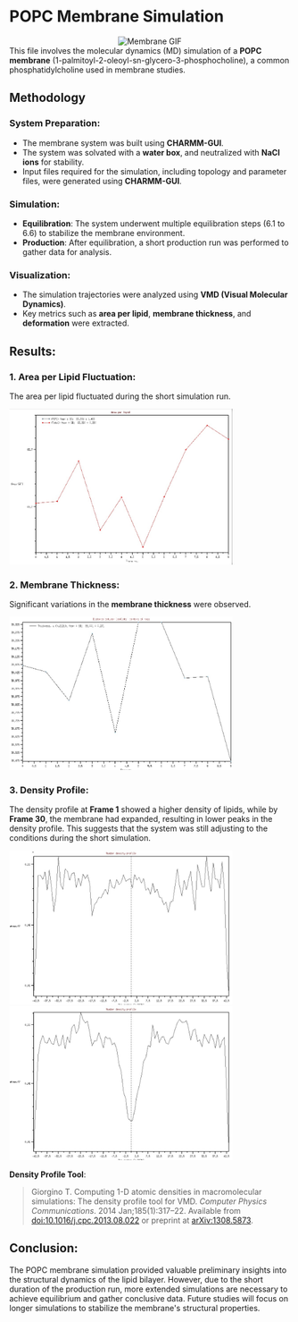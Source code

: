 # POPC Membrane Simulation

<div align="center">
  <img src="https://github.com/gabimafuzo/NAMD/blob/b74f1cbb4890a90a362b7a3e270c564d03333ca8/POPC%20Bylayer%20Membrane/doc/memb.gif" alt="Membrane GIF" width="600px">
</div

This file involves the molecular dynamics (MD) simulation of a **POPC membrane** (1-palmitoyl-2-oleoyl-sn-glycero-3-phosphocholine), a common phosphatidylcholine used in membrane studies.

## **Methodology**

### **System Preparation**:
- The membrane system was built using **CHARMM-GUI**.
- The system was solvated with a **water box**, and neutralized with **NaCl ions** for stability.
- Input files required for the simulation, including topology and parameter files, were generated using **CHARMM-GUI**.

### **Simulation**:
- **Equilibration**: The system underwent multiple equilibration steps (6.1 to 6.6) to stabilize the membrane environment.
- **Production**: After equilibration, a short production run was performed to gather data for analysis.

### **Visualization**:
- The simulation trajectories were analyzed using **VMD (Visual Molecular Dynamics)**.
- Key metrics such as **area per lipid**, **membrane thickness**, and **deformation** were extracted.

## **Results**:

### **1. Area per Lipid Fluctuation**:
The area per lipid fluctuated during the short simulation run.
<div align="left">
  <img src="https://github.com/gabimafuzo/NAMD/blob/b06a0c95c696e6de63cfd1dfebd188401fb0f771/POPC%20Bylayer%20Membrane/doc/areaperlipid.jpeg" alt="Area per Lipid Fluctuation" width="400px">
</div>

### **2. Membrane Thickness**:
Significant variations in the **membrane thickness** were observed.
<div align="left">
  <img src="https://github.com/gabimafuzo/NAMD/blob/b06a0c95c696e6de63cfd1dfebd188401fb0f771/POPC%20Bylayer%20Membrane/doc/membrane_thickness.jpeg" alt="Membrane Thickness" width="400px">
</div>

### **3. Density Profile**:
The density profile at **Frame 1** showed a higher density of lipids, while by **Frame 30**, the membrane had expanded, resulting in lower peaks in the density profile. This suggests that the system was still adjusting to the conditions during the short simulation.
<div align="left">
  <img src="https://github.com/gabimafuzo/NAMD/blob/b06a0c95c696e6de63cfd1dfebd188401fb0f771/POPC%20Bylayer%20Membrane/doc/density1.jpeg" alt="Density Profile" width="400px">
</div>
<div align="left">
  <img src="https://github.com/gabimafuzo/NAMD/blob/b06a0c95c696e6de63cfd1dfebd188401fb0f771/POPC%20Bylayer%20Membrane/doc/density30.jpeg" alt="Density Profile" width="400px">
</div>

**Density Profile Tool**:
> Giorgino T. Computing 1-D atomic densities in macromolecular simulations: The density profile tool for VMD. *Computer Physics Communications*. 2014 Jan;185(1):317–22. Available from [doi:10.1016/j.cpc.2013.08.022](https://doi.org/10.1016/j.cpc.2013.08.022) or preprint at [arXiv:1308.5873](https://arxiv.org/abs/1308.5873).


## **Conclusion**:
The POPC membrane simulation provided valuable preliminary insights into the structural dynamics of the lipid bilayer. However, due to the short duration of the production run, more extended simulations are necessary to achieve equilibrium and gather conclusive data. Future studies will focus on longer simulations to stabilize the membrane's structural properties.
